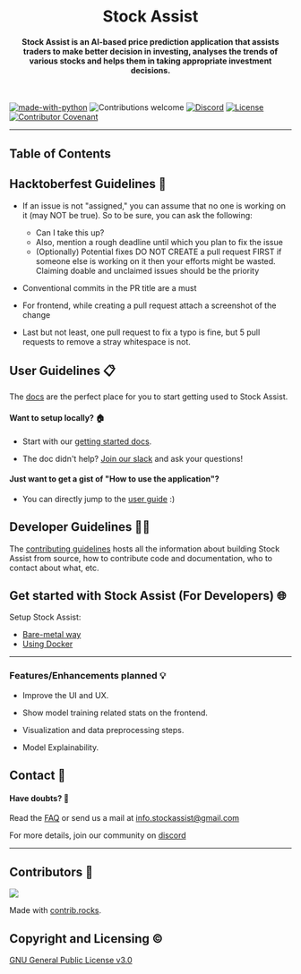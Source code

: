 <p align=center>
  <h1 align=center> Stock Assist </h1>
</p>

<div align=center>
  <h4>Stock Assist is an AI-based price prediction application that assists traders to make better decision in investing, analyses the trends of various stocks and helps them in taking appropriate investment decisions.</h4>
</div>  
<br/>

[![made-with-python](https://img.shields.io/badge/Made%20with-Python-1f425f.svg)](https://www.python.org/)
![Contributions welcome](https://img.shields.io/badge/contributions-welcome-orange.svg)
[![Discord](https://img.shields.io/badge/Join%20Our%20Community-Discord-purple)](#todo)
[![License](https://img.shields.io/badge/License-MIT-blue.svg)](https://img.shields.io/badge/License-MIT-blue.svg)
[![Contributor Covenant](https://img.shields.io/badge/Contributor%20Covenant-2.0-4baaaa.svg)](CODE_OF_CONDUCT.md)

<hr/>

## Table of Contents

## Hacktoberfest Guidelines 📝

- If an issue is not "assigned," you can assume that no one is working on it (may NOT be true). So to be sure, you can ask the following:

  - Can I take this up?
  - Also, mention a rough deadline until which you plan to fix the issue
  - (Optionally) Potential fixes
    DO NOT CREATE a pull request FIRST if someone else is working on it then your efforts might be wasted. Claiming doable and unclaimed issues should be the priority

- Conventional commits in the PR title are a must

- For frontend, while creating a pull request attach a screenshot of the change

- Last but not least, one pull request to fix a typo is fine, but 5 pull requests to remove a stray whitespace is not.

## User Guidelines 📋

The [docs](#todo) are the perfect place for you to start getting used to Stock Assist.

#### Want to setup locally? 🏠

- Start with our [getting started docs](https://github.com/techonerd/stock-assist/blob/main/getting_started.md).

- The doc didn't help? [Join our slack](#todo) and ask your questions!

#### Just want to get a gist of "How to use the application"?

- You can directly jump to the [user guide](#todo) :)

## Developer Guidelines 👩‍💻

The [contributing guidelines](https://github.com/techonerd/stock-assist/blob/main/CONTRIBUTING.md) hosts all the information about building Stock Assist from source, how to contribute code and documentation, who to contact about what, etc.

## Get started with Stock Assist (For Developers) 🌐

Setup Stock Assist:

- [Bare-metal way](#todo)
- [Using Docker](#todo)

---

### Features/Enhancements planned 💡

- Improve the UI and UX.

- Show model training related stats on the frontend.

- Visualization and data preprocessing steps.

- Model Explainability.

## Contact 📧

#### Have doubts? 💬

Read the [FAQ](#todo) or send us a mail at info.stockassist@gmail.com

For more details, join our community on [discord](#todo)

---

## Contributors 💯

<a href="https://github.com/techonerd/stock-assist/graphs/contributors">
  <img src="https://contrib.rocks/image?repo=techonerd/stock-assist" />
</a>

Made with [contrib.rocks](https://contrib.rocks/preview?repo=techonerd%2Fstock-assist).

## Copyright and Licensing ©

[GNU General Public License v3.0](https://github.com/techonerd/stock-assist/blob/main/LICENSE)
